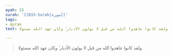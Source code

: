 ```yaml
---
ayah: 15
surah: '[[033-Surah|سورة]]'
tags:
- quran
text: ولقد كانوا عاهدوا الله من قبل لا يولون الأدبار ۚ وكان عهد الله مسئولا

---
```

> ولقد كانوا عاهدوا الله من قبل لا يولون الأدبار ۚ وكان عهد الله مسئولا
